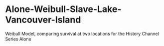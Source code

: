 # Alone-Weibull-Slave-Lake-Vancouver-Island
Weibull Model, comparing survival at two locations for the History Channel Series Alone
